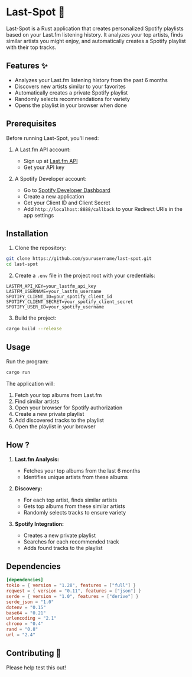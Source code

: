 # Last-Spot 🎵

Last-Spot is a Rust application that creates personalized Spotify playlists based on your Last.fm listening history. It analyzes your top artists, finds similar artists you might enjoy, and automatically creates a Spotify playlist with their top tracks.

## Features ✨
- Analyzes your Last.fm listening history from the past 6 months
- Discovers new artists similar to your favorites
- Automatically creates a private Spotify playlist
- Randomly selects recommendations for variety
- Opens the playlist in your browser when done

## Prerequisites 

Before running Last-Spot, you'll need:

1. A Last.fm API account:
   - Sign up at [Last.fm API](https://www.last.fm/api/account/create)
   - Get your API key

2. A Spotify Developer account:
   - Go to [Spotify Developer Dashboard](https://developer.spotify.com/dashboard)
   - Create a new application
   - Get your Client ID and Client Secret
   - Add `http://localhost:8888/callback` to your Redirect URIs in the app settings

## Installation 

1. Clone the repository:
```bash
git clone https://github.com/yourusername/last-spot.git
cd last-spot
```

2. Create a `.env` file in the project root with your credentials:
```env
LASTFM_API_KEY=your_lastfm_api_key
LASTFM_USERNAME=your_lastfm_username
SPOTIFY_CLIENT_ID=your_spotify_client_id
SPOTIFY_CLIENT_SECRET=your_spotify_client_secret
SPOTIFY_USER_ID=your_spotify_username
```

3. Build the project:
```bash
cargo build --release
```

## Usage 

Run the program:
```bash
cargo run
```

The application will:
1. Fetch your top albums from Last.fm
2. Find similar artists
3. Open your browser for Spotify authorization
4. Create a new private playlist
5. Add discovered tracks to the playlist
6. Open the playlist in your browser

## How ?

1. **Last.fm Analysis:**
   - Fetches your top albums from the last 6 months
   - Identifies unique artists from these albums

2. **Discovery:**
   - For each top artist, finds similar artists
   - Gets top albums from these similar artists
   - Randomly selects tracks to ensure variety

3. **Spotify Integration:**
   - Creates a new private playlist
   - Searches for each recommended track
   - Adds found tracks to the playlist

## Dependencies 

```toml
[dependencies]
tokio = { version = "1.28", features = ["full"] }
reqwest = { version = "0.11", features = ["json"] }
serde = { version = "1.0", features = ["derive"] }
serde_json = "1.0"
dotenv = "0.15"
base64 = "0.21"
urlencoding = "2.1"
chrono = "0.4"
rand = "0.8"
url = "2.4"
```

## Contributing 🤝

Please help test this out! 

